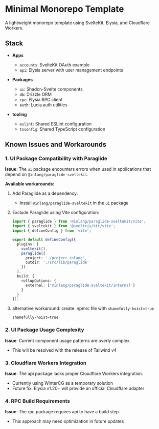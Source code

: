 # Minimal Monorepo Template

A lightweight monorepo template using SvelteKit, Elysia, and Cloudflare Workers.

## Stack
- **Apps**
  - `accounts`: SvelteKit OAuth example
  - `api`: Elysia server with user management endpoints

- **Packages**
  - `ui`: Shadcn-Svelte components
  - `db`: Drizzle ORM
  - `rpc`: Elysia RPC client
  - `auth`: Lucia auth utilities

- **tooling**
  - `eslint`: Shared ESLint configuration
  - `tsconfig`: Shared TypeScript configuration

## Known Issues and Workarounds

### 1. UI Package Compatibility with Paraglide

**Issue**: The `ui` package encounters errors when used in applications that depend on `@inlang/paraglide-sveltekit`.

**Available workarounds:**

1. Add Paraglide as a dependency:
   - Install `@inlang/paraglide-sveltekit` in the `ui` package

2. Exclude Paraglide using Vite configuration:
    ```ts
    import { paraglide } from '@inlang/paraglide-sveltekit/vite';
    import { sveltekit } from '@sveltejs/kit/vite';
    import { defineConfig } from 'vite';

    export default defineConfig({
      plugins: [
        sveltekit(),
        paraglide({
          project: './project.inlang',
          outdir: './src/lib/paraglide'
        })
      ],
      build: {
        rollupOptions: {
          external: ['@inlang/paraglide-sveltekit/internal']
        }
      }
    });
    ```
3. alternative workaround: create .npmrc file with `shamefully-hoist=true`
    ```
    shamefully-hoist=true
    ```
### 2. UI Package Usage Complexity
**Issue**: Current component usage patterns are overly complex.

- This will be resolved with the release of Tailwind v4

### 3. Cloudflare Workers Integration
**Issue**: The api package lacks proper Cloudflare Workers integration.

- Currently using WinterCG as a temporary solution
- Future fix: Elysia v1.20+ will provide an official Cloudflare adapter

### 4. RPC Build Requirements
**Issue**: The rpc package requires api to have a build step.

- This approach may need optimization in future updates